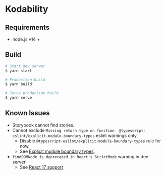 # Kodability

## Requirements

- node.js v14 +

## Build

```bash
# Start dev server
$ yarn start

# Production build
$ yarn build

# Serve production build
$ yarn serve
```

## Known Issues

- Storybook cannot find stories.
- Cannot exclude `Missing return type on function  @typescript-eslint/explicit-module-boundary-types` eslint warnings only.
  - Disable `@typescript-eslint/explicit-module-boundary-types` rule for now.
  - See [Explicit module boundary types](https://github.com/typescript-eslint/typescript-eslint/blob/master/packages/eslint-plugin/docs/rules/explicit-module-boundary-types.md).
- `findDOMNode is deprecated in React's StrictMode` warning in dev server
  - See [React 17 support](https://github.com/react-component/resize-observer/issues/49)